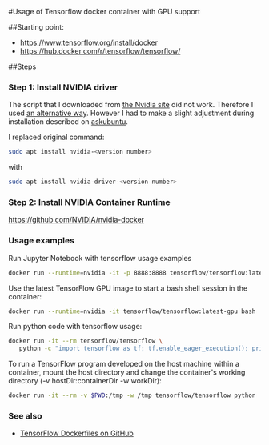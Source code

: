 #Usage of Tensorflow docker container with GPU support

##Starting point:
* https://www.tensorflow.org/install/docker
* https://hub.docker.com/r/tensorflow/tensorflow/

##Steps

### Step 1: Install NVIDIA driver
The script that I downloaded from [the Nvidia site](https://www.nvidia.com/object/unix.html) did not work.
Therefore I used [an alternative way](http://www.linuxandubuntu.com/home/how-to-install-latest-nvidia-drivers-in-linux).
However I had to make a slight adjustment during installation described on
[askubuntu](https://askubuntu.com/questions/951046/unable-to-install-nvidia-drivers-unable-to-locate-package).

I replaced original command:
```bash
sudo apt install nvidia-<version number>
```
with
```bash
sudo apt install nvidia-driver-<version number>
```

### Step 2: Install NVIDIA Container Runtime 
https://github.com/NVIDIA/nvidia-docker

### Usage examples

Run Jupyter Notebook with tensorflow usage examples
```bash
docker run --runtime=nvidia -it -p 8888:8888 tensorflow/tensorflow:latest-gpu
```

Use the latest TensorFlow GPU image to start a bash shell session in the container:
```bash
docker run --runtime=nvidia -it tensorflow/tensorflow:latest-gpu bash
```
Run python code with tensorflow usage:
```bash
docker run -it --rm tensorflow/tensorflow \
   python -c "import tensorflow as tf; tf.enable_eager_execution(); print(tf.reduce_sum(tf.random_normal([1000, 1000])))"
```
To run a TensorFlow program developed on the host machine within a container, mount the host directory and change the container's working directory (-v hostDir:containerDir -w workDir):
```bash
docker run -it --rm -v $PWD:/tmp -w /tmp tensorflow/tensorflow python ./script.py
```


### See also
* [TensorFlow Dockerfiles on GitHub](https://github.com/tensorflow/tensorflow/tree/master/tensorflow/tools/dockerfiles)
